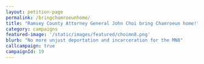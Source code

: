```yaml
---
layout: petition-page
permalink: /bringchamroeunhome/
title: "Ramsey County Attorney General John Choi bring Chamroeun home!"
category: campaigns
featured-image: '/static/images/featured/choimn8.png'
blurb: "No more unjust deportation and incarceration for the MN8"
callcampaign: true
campaignId: 19
---
```

<ul class="compact" id="phone-errors"></ul>

<link href='https://actionnetwork.org/css/style-embed-whitelabel.css' rel='stylesheet' type='text/css' /><script src='https://actionnetwork.org/widgets/v2/petition/county-attorney-john-choi-bring-chamroeun-phan-home?format=js&source=widget&style=full'></script><div id='can-petition-area-county-attorney-john-choi-bring-chamroeun-phan-home' style='width: 100%'><!-- this div is the target for our HTML insertion --></div>

<script>
      $(document).ready(function() {
	    $('#can-petition-area-county-attorney-john-choi-bring-chamroeun-phan-home').on('can_embed_loaded', function() {
	        document.getElementsByName("commit")[0].value = "Call Now";
	  	    $(".action_sidebar h4").text("Take Action");
	  	    var str = document.getElementsByClassName("action_status_running_total")[0].innerHTML;
	  	    var txt = str.replace("Signatures Collected", "Calls Completed");
		      document.getElementsByClassName("action_status_running_total")[0].innerHTML = txt;
	      });
      });
</script>
